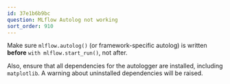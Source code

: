 ```yaml
---
id: 37e1b6b9bc
question: MLflow Autolog not working
sort_order: 910
---
```


Make sure `mlflow.autolog()` (or framework-specific autolog) is written **before** `with mlflow.start_run()`, not after.

Also, ensure that all dependencies for the autologger are installed, including `matplotlib`. A warning about uninstalled dependencies will be raised.